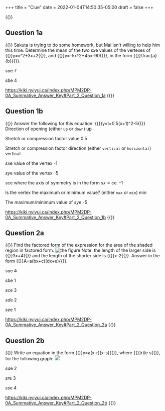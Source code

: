 +++
title = "Clue"
date = 2022-01-04T14:50:35-05:00
draft = false
+++

{{<metaquiz id="clue" ids="1a 1b 2a 2b" digests="209019ebf0539c539581ea90adfab338fd33c6213d781233a58e7948ac87f23a 748576611cd1800aa2b27f6513fc3a005ff38502d6f22c89b043b6bc0e2bfca8 001b2cfa9f17250ce0fd0733c0d9ab41d8a4e73745b180070d059596cd2ad2e5 d96c15731795ea5d577abf5df0000ef71afc9dece70f2fa33009ddade5b01795" next="redirect">}}

## Question 1a

{{<quiz id="1a" mark="4">}}
Sakuta is trying to do some homework, but Mai isn't willing to help him this time.
Determine the mean of the two $sx$e values of the vertexes of 
{{<mi>}}y=x^2+3x+2{{</mi>}}, and
{{<mi>}}y=-5x^2+45x-90{{</mi>}},
in the form {{<mi>}}\frac{a}{b}{{</mi>}}.

$sa$e
7

$sb$e
4



https://kiki.nyiyui.ca/index.php/MPM2DP-0A_Summative_Answer_Key#Part_2_Question_1a
{{</quiz>}}

## Question 1b

{{<quiz id="1b" mark="4">}}
Answer the following for this equation:
{{<mi>}}y=t=0.5(x+1)^2-5{{</mi>}}
Direction of opening (either <code>up</code> or <code>down</code>)
up

Stretch or compression factor value
0.5

Stretch or compression factor direction (either <code>vertical</code> or <code>horizontal</code>)
vertical

$sx$e value of the vertex
-1

$sy$e value of the vertex
-5

$sc$e where the axis of symmetry is in the form $sx=c$e.
-1

Is the vertex the maximum or minimum value? (either <code>max</code> or <code>min</code>)
min

The maximum/minimum value of $sy$e
-5



https://kiki.nyiyui.ca/index.php/MPM2DP-0A_Summative_Answer_Key#Part_2_Question_1b
{{</quiz>}}

## Question 2a

{{<quiz id="2a" mark="2">}}
Find the factored form of the expression for the area of the shaded region in factored form.
![the figure](../practice-q3.png)
Note: the length of the larger side is {{<mi>}}3x+4{{</mi>}} and
the length of the shorter side is {{<mi>}}x-2{{</mi>}}.
Answer in the form {{<mi>}}A=a(bx+c)(dx+e){{</mi>}}.

$sa$e
4

$sb$e
1

$sc$e
3

$sd$e
2

$se$e
1


https://kiki.nyiyui.ca/index.php/MPM2DP-0A_Summative_Answer_Key#Part_2_Question_2a
{{</quiz>}}

## Question 2b

{{<quiz id="2b" mark="3">}}
Write an equation in the form {{<mi>}}y=a(x-r)(x-s){{</mi>}},
where
{{<mi>}}r\le s{{</mi>}},
for the following graph:
![](../practice-q4.png)

$sa$e
2

$sr$e
3

$ss$e
4



https://kiki.nyiyui.ca/index.php/MPM2DP-0A_Summative_Answer_Key#Part_2_Question_2b
{{</quiz>}}
